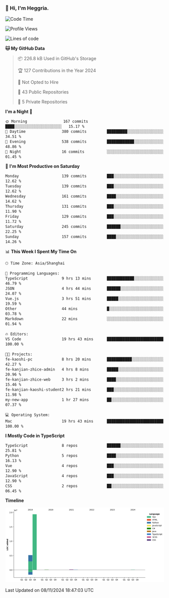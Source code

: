 ### 👋 Hi, I'm Heggria.

<!--START_SECTION:waka-->
![Code Time](http://img.shields.io/badge/Code%20Time-815%20hrs%2010%20mins-blue)

![Profile Views](http://img.shields.io/badge/Profile%20Views-2-blue)

![Lines of code](https://img.shields.io/badge/From%20Hello%20World%20I%27ve%20Written-24.8%20million%20lines%20of%20code-blue)

**🐱 My GitHub Data** 

> 📦 226.8 kB Used in GitHub's Storage 
 > 
> 🏆 127 Contributions in the Year 2024
 > 
> 🚫 Not Opted to Hire
 > 
> 📜 43 Public Repositories 
 > 
> 🔑 5 Private Repositories 
 > 
**I'm a Night 🦉** 

```text
🌞 Morning                167 commits         ████░░░░░░░░░░░░░░░░░░░░░   15.17 % 
🌆 Daytime                380 commits         █████████░░░░░░░░░░░░░░░░   34.51 % 
🌃 Evening                538 commits         ████████████░░░░░░░░░░░░░   48.86 % 
🌙 Night                  16 commits          ░░░░░░░░░░░░░░░░░░░░░░░░░   01.45 % 
```
📅 **I'm Most Productive on Saturday** 

```text
Monday                   139 commits         ███░░░░░░░░░░░░░░░░░░░░░░   12.62 % 
Tuesday                  139 commits         ███░░░░░░░░░░░░░░░░░░░░░░   12.62 % 
Wednesday                161 commits         ████░░░░░░░░░░░░░░░░░░░░░   14.62 % 
Thursday                 131 commits         ███░░░░░░░░░░░░░░░░░░░░░░   11.90 % 
Friday                   129 commits         ███░░░░░░░░░░░░░░░░░░░░░░   11.72 % 
Saturday                 245 commits         ██████░░░░░░░░░░░░░░░░░░░   22.25 % 
Sunday                   157 commits         ████░░░░░░░░░░░░░░░░░░░░░   14.26 % 
```


📊 **This Week I Spent My Time On** 

```text
🕑︎ Time Zone: Asia/Shanghai

💬 Programming Languages: 
TypeScript               9 hrs 13 mins       ████████████░░░░░░░░░░░░░   46.79 % 
JSON                     4 hrs 44 mins       ██████░░░░░░░░░░░░░░░░░░░   24.07 % 
Vue.js                   3 hrs 51 mins       █████░░░░░░░░░░░░░░░░░░░░   19.59 % 
Other                    44 mins             █░░░░░░░░░░░░░░░░░░░░░░░░   03.78 % 
Markdown                 22 mins             ░░░░░░░░░░░░░░░░░░░░░░░░░   01.94 % 

🔥 Editors: 
VS Code                  19 hrs 43 mins      █████████████████████████   100.00 % 

🐱‍💻 Projects: 
fe-kaoshi-pc             8 hrs 20 mins       ███████████░░░░░░░░░░░░░░   42.27 % 
fe-kanjian-zhice-admin   4 hrs 8 mins        █████░░░░░░░░░░░░░░░░░░░░   20.96 % 
fe-kanjian-zhice-web     3 hrs 2 mins        ████░░░░░░░░░░░░░░░░░░░░░   15.46 % 
fe-kanjian-kaoshi-student2 hrs 21 mins       ███░░░░░░░░░░░░░░░░░░░░░░   11.98 % 
my-new-app               1 hr 27 mins        ██░░░░░░░░░░░░░░░░░░░░░░░   07.37 % 

💻 Operating System: 
Mac                      19 hrs 43 mins      █████████████████████████   100.00 % 
```

**I Mostly Code in TypeScript** 

```text
TypeScript               8 repos             ██████░░░░░░░░░░░░░░░░░░░   25.81 % 
Python                   5 repos             ████░░░░░░░░░░░░░░░░░░░░░   16.13 % 
Vue                      4 repos             ███░░░░░░░░░░░░░░░░░░░░░░   12.90 % 
JavaScript               4 repos             ███░░░░░░░░░░░░░░░░░░░░░░   12.90 % 
CSS                      2 repos             ██░░░░░░░░░░░░░░░░░░░░░░░   06.45 % 
```



**Timeline**

![Lines of Code chart](https://raw.githubusercontent.com/heggria/heggria/main/assets/bar_graph.png)


 Last Updated on 08/11/2024 18:47:03 UTC
<!--END_SECTION:waka-->
